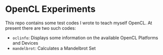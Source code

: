 # OpenCL Experiments
This repo contains some test codes I wrote to teach myself OpenCL. At present there are two such codes:
- `oclinfo`: Displays some information on the available OpenCL Platforms and Devices
- `mandelbrot`: Calculates a Mandelbrot Set

